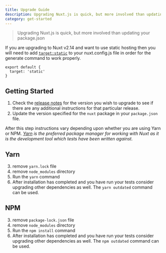 ```yaml
---
title: Upgrade Guide
description: Upgrading Nuxt.js is quick, but more involved than updating your package.json
category: get-started
---
```


> Upgrading Nuxt.js is quick, but more involved than updating your package.json

If you are upgrading to Nuxt v2.14 and want to use static hosting then you will need to add [`target:static`](/docs/features/deployment-targets#static-hosting) to your nuxt.config.js file in order for the generate command to work properly.

```js{}[nuxt.config.js]
export default {
  target: 'static'
}
```

## Getting Started

1. Check the [release notes](/releases) for the version you wish to upgrade to see if there are any additional instructions for that particular release.
2. Update the version specified for the `nuxt` package in your `package.json` file.

After this step instructions vary depending upon whether you are using Yarn or NPM. _[Yarn](https://yarnpkg.com/en/docs/usage) is the preferred package manager for working with Nuxt as it is the development tool which tests have been written against._

## Yarn

3. remove `yarn.lock` file
4. remove `node_modules` directory
5. Run the `yarn` command
6. After installation has completed and you have run your tests consider upgrading other dependencies as well. The `yarn outdated` command can be used.

## NPM

3. remove `package-lock.json` file
4. remove `node_modules` directory
5. Run the `npm install` command
6. After installation has completed and you have run your tests consider upgrading other dependencies as well. The `npm outdated` command can be used.

